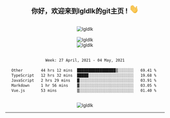 <div align="center">
<h2> 你好，欢迎来到lgldlk的git主页 ! <img src="https://github.com/lgldlk/lgldlk/blob/main/gifs/Hi.gif" width="30px"></h2>
</div>

<div align="center">
 </br>
 <img src="http://aiitapp.cn:8091/?color=rgba(37,144,118,1)&shadowColor=rgba(12,16,20,1)&fontSize=120&&shadowOffsetX=9&shadowOffsetY=11" height="26px" alt="lgldlk" />
 </br>

   </br>
 <img src="https://github-readme-stats.vercel.app/api?username=lgldlk&show_icons=true&theme=gotham&locale=cn" alt="lgldlk" />
 

</br>

<img  src="http://github-readme-stats.vercel.app/api/top-langs/?username=lgldlk&show_icons=true&theme=gotham&locale=cn&layout=compact" alt="lgldlk"/>  
</br>
</br>

<!--START_SECTION:waka-->
```text
Week: 27 April, 2021 - 04 May, 2021

Other        44 hrs 12 mins  █████████████████▒░░░░░░░   69.41 % 
TypeScript   12 hrs 32 mins  █████░░░░░░░░░░░░░░░░░░░░   19.68 % 
JavaScript   2 hrs 29 mins   █░░░░░░░░░░░░░░░░░░░░░░░░   03.91 % 
Markdown     1 hr 56 mins    ▓░░░░░░░░░░░░░░░░░░░░░░░░   03.05 % 
Vue.js       53 mins         ▒░░░░░░░░░░░░░░░░░░░░░░░░   01.40 % 
```
<!--END_SECTION:waka-->

 </br>
  <img src="https://visitor-badge.glitch.me/badge?page_id=lgldlk" alt="lgldlk" />
</div >
  
---

 

